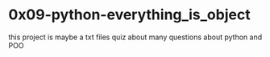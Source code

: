 # 0x09-python-everything_is_object

this project is maybe a txt files quiz about many questions about python and POO

